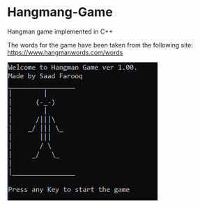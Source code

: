 # Hangmang-Game
Hangman game implemented in C++

The words for the game have been taken from the following site: https://www.hangmanwords.com/words

<img src="/screenshot.png" />
